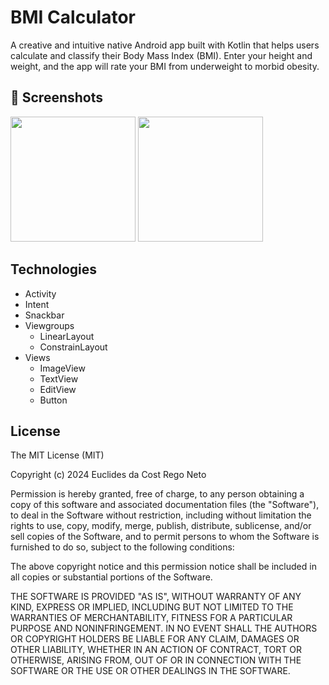 # BMI Calculator
A creative and intuitive native Android app built with Kotlin that helps users calculate and classify their Body Mass Index (BMI). Enter your height and weight, and the app will rate your BMI from underweight to morbid obesity.

## :camera_flash: Screenshots
<img src="https://github.com/user-attachments/assets/31cca306-8aea-42d1-a3b2-ac9523fb7096" width=200/>
<img src="https://github.com/user-attachments/assets/df4ff0cf-bb7b-4461-9c7b-843848248257" width=200/>

## Technologies
- Activity
- Intent
- Snackbar
- Viewgroups
  - LinearLayout
  - ConstrainLayout
- Views
  - ImageView
  - TextView
  - EditView
  - Button


## License

The MIT License (MIT)

Copyright (c) 2024 Euclides da Cost Rego Neto

Permission is hereby granted, free of charge, to any person obtaining a copy of
this software and associated documentation files (the "Software"), to deal in
the Software without restriction, including without limitation the rights to
use, copy, modify, merge, publish, distribute, sublicense, and/or sell copies of
the Software, and to permit persons to whom the Software is furnished to do so,
subject to the following conditions:

The above copyright notice and this permission notice shall be included in all
copies or substantial portions of the Software.

THE SOFTWARE IS PROVIDED "AS IS", WITHOUT WARRANTY OF ANY KIND, EXPRESS OR
IMPLIED, INCLUDING BUT NOT LIMITED TO THE WARRANTIES OF MERCHANTABILITY, FITNESS
FOR A PARTICULAR PURPOSE AND NONINFRINGEMENT. IN NO EVENT SHALL THE AUTHORS OR
COPYRIGHT HOLDERS BE LIABLE FOR ANY CLAIM, DAMAGES OR OTHER LIABILITY, WHETHER
IN AN ACTION OF CONTRACT, TORT OR OTHERWISE, ARISING FROM, OUT OF OR IN
CONNECTION WITH THE SOFTWARE OR THE USE OR OTHER DEALINGS IN THE SOFTWARE.
```

